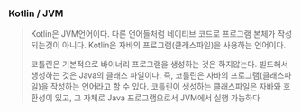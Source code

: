 ### Kotlin / JVM

> Kotlin은 JVM언어이다.
다른 언어들처럼 네이티브 코드로 프로그램 본체가 작성되는것이 아니다.
Kotlin은 자바의 프로그램(클래스파일)을 사용하는 언어이다.
>
> 코틀린은 기본적으로 바이너리 프로그램을 생성하는 것은 하지않는다. 빌드해서 생성하는 것은 Java의 클래스 파일이다.
> 즉, 코틀린은 자바의 프로그램(클래스파일)을 작성하는 언어라고 할 수 있다. 코틀린이 생성하는 클래스파일은 자바와 호환성이 있고,
> 그 자체로 Java 프로그램으로서 JVM에서 실행 가능하다
